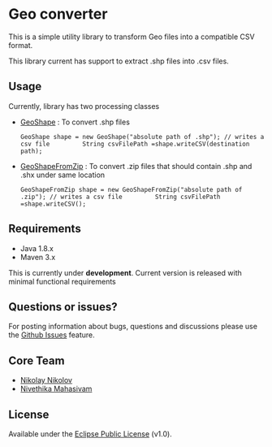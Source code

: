 
# Geo converter

This is a simple utility library to transform Geo files into a compatible CSV format.

This library current has support to extract .shp files into .csv files.

## Usage

Currently, library has two processing classes

* [GeoShape](https://github.com/datagraft/geo-converter/blob/master/src/main/java/net/datagraft/shape/GeoShape.java) : To convert .shp files

	``
	GeoShape shape = new GeoShape("absolute path of .shp");
    // writes a csv file		
	String csvFilePath =shape.writeCSV(destination path);
	``

* [GeoShapeFromZip](https://github.com/datagraft/geo-converter/blob/master/src/main/java/net/datagraft/shape/GeoShapeFromZip.java) : To convert .zip files that should contain .shp and .shx under same location

	``
	GeoShapeFromZip shape = new GeoShapeFromZip("absolute path of .zip");
    // writes a csv file		
	String csvFilePath =shape.writeCSV();
	``
## Requirements

* Java 1.8.x
* Maven 3.x

This is currently under **development**. 
Current version is released with minimal functional requirements

## Questions or issues?

For posting information about bugs, questions and discussions please use the [Github Issues](https://github.com/datagraft/geo-converter/issues) feature.

## Core Team

- [Nikolay Nikolov](https://github.com/nvnikolov)
- [Nivethika Mahasivam](https://github.com/nivemaham)

## License
Available under the [Eclipse Public License](/LICENSE) (v1.0).
